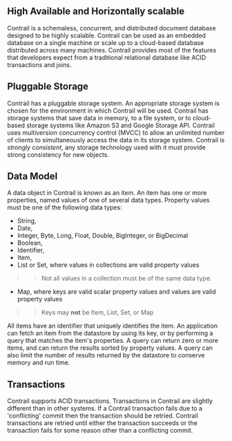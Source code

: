 ## High Available and Horizontally scalable ##

Contrail is a schemaless, concurrent, and distributed document database designed to be highly scalable.
Contrail can be used as an embedded database on a single machine or  scale up to a cloud-based database distributed across many machines.
Contrail provides most of the features that developers expect from a traditional relational database like ACID transactions and joins.

## Pluggable Storage ##

Contrail has a pluggable storage system.
An appropriate storage system is chosen for the environment in which Contrail will be used.
Contrail has storage systems that save data in memory, to a file system, or to cloud-based storage systems like Amazon S3 and Google Storage API.
Contrail uses multiversion concurrency control (MVCC) to allow an unlimited number of clients to simultaneously access the data in its storage system.
Contrail is _strongly consistent_, any storage technology used with it must provide strong consistency for new objects.

## Data Model ##

A data object in Contrail is known as an item.
An item has one or more properties, named values of one of several data types.
Property values must be one of the following data types:
  * String,
  * Date,
  * Integer, Byte, Long, Float, Double, BigInteger, or BigDecimal
  * Boolean,
  * Identifier,
  * Item,
  * List or Set, where values in collections are valid property values
> > Not all values in a collection must be of the same data type.
  * Map, where keys are valid scalar property values and values are valid property values
> > Keys may **not** be Item, List, Set, or Map

All items have an identifier that uniquely identifies the item.
An application can fetch an item from the datastore by using its key, or by performing a query that matches the item's properties.
A query can return zero or more items, and can return the results sorted by property values.
A query can also limit the number of results returned by the datastore to conserve memory and run time.

## Transactions ##

Contrail supports ACID transactions.
Transactions in Contrail are slightly different than in other systems.
If a Contrail transaction fails due to a 'conflicting' commit then the transaction should be retried.
Contrail transactions are retried until either the transaction succeeds or the transaction fails for some reason other than a conflicting commit.
